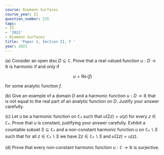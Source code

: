 ```yaml
---
course: Riemann Surfaces
course_year: II
question_number: 135
tags:
- II
- '2021'
- Riemann Surfaces
title: 'Paper 1, Section II, F '
year: 2021
---
```




(a) Consider an open $\operatorname{disc} D \subseteq \mathbb{C}$. Prove that a real-valued function $u: D \rightarrow \mathbb{R}$ is harmonic if and only if

$$u=\operatorname{Re}(f)$$

for some analytic function $f$.

(b) Give an example of a domain $D$ and a harmonic function $u: D \rightarrow \mathbb{R}$ that is not equal to the real part of an analytic function on $D$. Justify your answer carefully.

(c) Let $u$ be a harmonic function on $\mathbb{C}_{*}$ such that $u(2 z)=u(z)$ for every $z \in \mathbb{C}_{*}$. Prove that $u$ is constant, justifying your answer carefully. Exhibit a countable subset $S \subseteq \mathbb{C}_{*}$ and a non-constant harmonic function $u$ on $\mathbb{C}_{*} \backslash S$ such that for all $z \in \mathbb{C}_{*} \backslash S$ we have $2 z \in \mathbb{C}_{*} \backslash S$ and $u(2 z)=u(z)$.

(d) Prove that every non-constant harmonic function $u: \mathbb{C} \rightarrow \mathbb{R}$ is surjective.